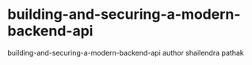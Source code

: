 # building-and-securing-a-modern-backend-api
building-and-securing-a-modern-backend-api
author shailendra pathak

